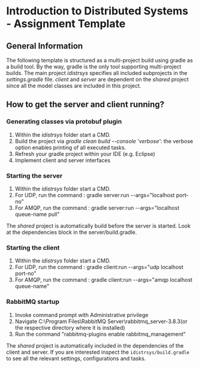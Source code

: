 # Introduction to Distributed Systems - Assignment Template

## General Information

The following template is structured as a multi-project build using gradle as a build tool.
By the way, gradle is the only tool supporting multi-project builds.
The main project _idistrsys_ specifies all included subprojects in the _settings.gradle_ file.
_client_ and _server_ are dependent on the _shared_ project since all the model classes are included in this project.

## How to get the server and client running?

### Generating classes via protobuf plugin

1. Within the _idistrsys_ folder start a CMD.
2. Build the project via _gradle clean build --console 'verbose'_: the verbose option enables printing of all executed tasks.
3. Refresh your gradle project within your IDE (e.g. Eclipse)
4. Implement client and server interfaces

### Starting the server

1. Within the _idistrsys_ folder start a CMD.
2. For UDP, run the command : gradle server:run --args="localhost port-no"
3. For AMQP, run the command : gradle server:run --args="localhost queue-name pull"

The _shared_ project is automatically build before the server is started.
Look at the dependencies block in the server/build.gradle.

### Starting the client

1. Within the _idistrsys_ folder start a CMD.
2. For UDP, run the command : gradle client:run --args="udp localhost port-no"
3. For AMQP, run the command : gradle client:run --args="amqp localhost queue-name"

### RabbitMQ startup

1. Invoke command prompt with Administrative privilege
2. Navigate C:\Program Files\RabbitMQ Server\rabbitmq_server-3.8.3\(or the respective directory where it is installed)
3. Run the command "rabbitmq-plugins enable rabbitmq_management"
 

The _shared_ project is automatically included in the dependencies of the client and server.
If you are interested inspect the `idistrsys/build.gradle` to see all the relevant settings, configurations and tasks.
